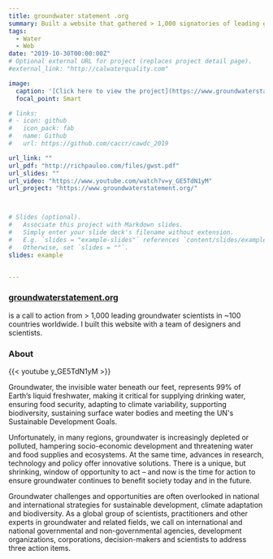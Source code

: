 ```yaml
---
title: groundwater statement .org
summary: Built a website that gathered > 1,000 signatories of leading groundwater scientists from ~100 countries in 1 month. The statement has seen been featured in Nature and various news sources worldwide. 
tags: 
  - Water
  - Web
date: "2019-10-30T00:00:00Z"
# Optional external URL for project (replaces project detail page).
#external_link: "http://calwaterquality.com"

image:
  caption: '[Click here to view the project](https://www.groundwaterstatement.org/)'
  focal_point: Smart

# links:
# - icon: github
#   icon_pack: fab
#   name: Github
#   url: https://github.com/caccr/cawdc_2019

url_link: ""
url_pdf: "http://richpauloo.com/files/gwst.pdf"
url_slides: ""
url_video: "https://www.youtube.com/watch?v=y_GE5TdN1yM"
url_project: "https://www.groundwaterstatement.org/"



# Slides (optional).
#   Associate this project with Markdown slides.
#   Simply enter your slide deck's filename without extension.
#   E.g. `slides = "example-slides"` references `content/slides/example-slides.md`.
#   Otherwise, set `slides = ""`.
slides: example


---
```


### [groundwaterstatement.org](https://www.groundwaterstatement.org/) 

is a call to action from > 1,000 leading groundwater scientists in ~100 countries worldwide. I built this website with a team of designers and scientists.   

### About

{{< youtube y_GE5TdN1yM >}}

Groundwater, the invisible water beneath our feet, represents 99% of Earth’s liquid freshwater, making it critical for supplying drinking water, ensuring food security, adapting to climate variability, supporting biodiversity, sustaining surface water bodies and meeting the UN's Sustainable Development Goals.


Unfortunately, in many regions, groundwater is increasingly depleted or polluted, hampering socio-economic development and threatening water and food supplies and ecosystems. At the same time, advances in research, technology and policy offer innovative solutions. There is a unique, but shrinking, window of opportunity to act – and now is the time for action to ensure groundwater continues to benefit society today and in the future.


Groundwater challenges and opportunities are often overlooked in national and international strategies for sustainable development, climate adaptation and biodiversity. As a global group of scientists, practitioners and other experts in groundwater and related fields, we call on international and national governmental and non-governmental agencies, development organizations, corporations, decision-makers and scientists to address three action items.


